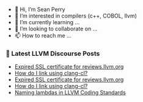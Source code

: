 - 👋 Hi, I’m Sean Perry
- 👀 I’m interested in compilers (c++, COBOL, llvm)
- 🌱 I’m currently learning ...
- 💞️ I’m looking to collaborate on ...
- 📫 How to reach me ...

<!---
s66perry/s66perry is a ✨ special ✨ repository because its `README.md` (this file) appears on your GitHub profile.
You can click the Preview link to take a look at your changes.
--->
### 📕 Latest LLVM Discourse Posts

<!-- DISCOURSE-LLVM:START -->
- [Expired SSL certificate for reviews.llvm.org](https://discourse.llvm.org/t/expired-ssl-certificate-for-reviews-llvm-org/62696#post_5)
- [How do I link using clang-cl?](https://discourse.llvm.org/t/how-do-i-link-using-clang-cl/62699#post_2)
- [Expired SSL certificate for reviews.llvm.org](https://discourse.llvm.org/t/expired-ssl-certificate-for-reviews-llvm-org/62696#post_4)
- [How do I link using clang-cl?](https://discourse.llvm.org/t/how-do-i-link-using-clang-cl/62699#post_1)
- [Naming lambdas in LLVM Coding Standards](https://discourse.llvm.org/t/naming-lambdas-in-llvm-coding-standards/62689#post_3)
<!-- DISCOURSE-LLVM:END -->
